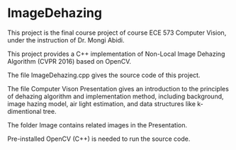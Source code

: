 # ImageDehazing
This project is the final course project of course ECE 573 Computer Vision, under the instruction of Dr. Mongi Abidi.

This project provides a C++ implementation of Non-Local Image Dehazing Algorithm (CVPR 2016) based on OpenCV.

The file ImageDehazing.cpp gives the source code of this project.

The file Computer Vison Presentation gives an introduction to the principles of dehazing algorithm and implementation method, including background, image hazing model, air light estimation, and data structures like k-dimentional tree.

The folder Image contains related images in the Presentation.

Pre-installed OpenCV (C++) is needed to run the source code.

